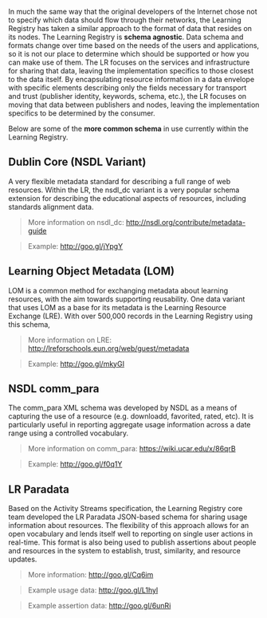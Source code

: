 In much the same way that the original developers of the Internet chose not to specify which data should flow through their networks, the Learning Registry has taken a similar approach to the format of data that resides on its nodes. The Learning Registry is **schema agnostic**. Data schema and formats change over time based on the needs of the users and applications, so it is not our place to determine which should be supported or how you can make use of them. The LR focuses on the services and infrastructure for sharing that data, leaving the implementation specifics to those closest to the data itself. By encapsulating resource information in a data envelope with specific elements describing only the fields necessary for transport and trust (publisher identity, keywords, schema, etc.), the LR focuses on moving that data between publishers and nodes, leaving the implementation specifics to be determined by the consumer.

Below are some of the **more common schema** in use currently within the Learning Registry.

## Dublin Core (NSDL Variant)

A very flexible metadata standard for describing a full range of web resources. Within the LR, the nsdl_dc variant is a very popular schema extension for describing the educational aspects of resources, including standards alignment data.

> More information on nsdl_dc: http://nsdl.org/contribute/metadata-guide

> Example: http://goo.gl/jYpgY

## Learning Object Metadata (LOM)

LOM is a common method for exchanging metadata about learning resources, with the aim towards supporting reusability. One data variant that uses LOM as a base for its metadata is the Learning Resource Exchange (LRE). With over 500,000 records in the Learning Registry using this schema,

> More information on LRE: http://lreforschools.eun.org/web/guest/metadata

> Example: http://goo.gl/mkyGI


## NSDL comm_para

The comm_para XML schema was developed by NSDL as a means of capturing the use of a resource (e.g. downloadd, favorited, rated, etc). It is particularly useful in reporting aggregate usage information across a date range using a controlled vocabulary.

> More information on comm_para: https://wiki.ucar.edu/x/86qrB

> Example: http://goo.gl/f0q1Y

## LR Paradata

Based on the Activity Streams specification, the Learning Registry core team developed the LR Paradata JSON-based schema for sharing usage information about resources. The flexibility of this approach allows for an open vocabulary and lends itself well to reporting on single user actions in real-time. This format is also being used to publish assertions about people and resources in the system to establish, trust, similarity, and resource updates.

> More information: http://goo.gl/Cq6im

> Example usage data: http://goo.gl/L1hyl

> Example assertion data: http://goo.gl/6unRi


